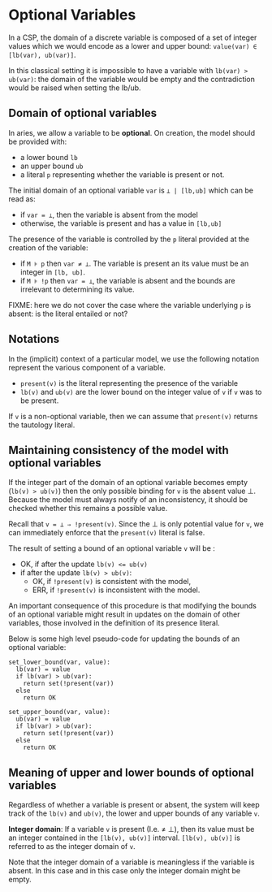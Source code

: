 # Optional Variables

In a CSP, the domain of a discrete variable is composed of a set of integer values which we would encode as a lower and upper bound:
`value(var) ∈ [lb(var), ub(var)]`.

In this classical setting it is impossible to have a variable with `lb(var) > ub(var)`: the domain of the variable would be empty and the contradiction would be raised when setting the lb/ub.


## Domain of optional variables

In aries, we allow a variable to be **optional**. On creation, the model should be provided with:

 - a lower bound `lb`
 - an upper bound `ub`
 - a literal `p` representing whether the variable is present or not.

The initial domain of an optional variable `var` is `⊥ | [lb,ub]` which can be read as:

 - if `var = ⊥`, then the variable is absent from the model
 - otherwise, the variable is present and has a value in `[lb,ub]`

The presence of the variable is controlled by the `p` literal provided at the creation of the variable:
 
 - if `M ⊧ p` then `var ≠ ⊥`. The variable is present an its value must be an integer in `[lb, ub]`.
 - if `M ⊧ !p` then `var = ⊥`, the variable is absent and the bounds are irrelevant to determining its value.

FIXME: here we do not cover the case where the variable underlying `p` is absent: is the literal entailed or not?

## Notations

In the (implicit) context of a particular model, we use the following notation represent the various component of a variable.

- `present(v)` is the literal representing the presence of the variable
- `lb(v)` and `ub(v)` are the lower bound on the integer value of `v` if `v` was to be present.

If `v` is a non-optional variable, then we can assume that `present(v)` returns the tautology literal.



## Maintaining consistency of the model with optional variables

If the integer part of the domain of an optional variable becomes empty (`lb(v) > ub(v)`) then the only possible binding for `v` is the absent value ⊥.
Because the model must always notify of an inconsistency, it should be checked whether this remains a possible value.

Recall that `v = ⊥ ⇒ !present(v)`. Since the ⊥ is only potential value for `v`, we can immediately enforce that the `present(v)` literal is false.

The result of setting a bound of an optional variable `v` will be :

- OK, if after the update `lb(v) <= ub(v)`
- if after the update `lb(v) > ub(v)`:
  - OK, if `!present(v)` is consistent with the model,
  - ERR, if `!present(v)` is inconsistent with the model.

An important consequence of this procedure is that modifying the bounds of an optional variable might result in updates on the domain of other variables, those involved in the definition of its presence literal.

Below is some high level pseudo-code for updating the bounds of an optional variable:

```text
set_lower_bound(var, value):
  lb(var) = value
  if lb(var) > ub(var):
    return set(!present(var))
  else
    return OK

set_upper_bound(var, value):
  ub(var) = value
  if lb(var) > ub(var):
    return set(!present(var))
  else
    return OK
```



## Meaning of upper and lower bounds of optional variables

Regardless of whether a variable is present or absent, the system will keep track of the `lb(v)` and `ub(v)`, the lower and upper bounds of any variable `v`.

**Integer domain**: If a variable `v` is present (I.e. ≠ ⊥), then its value must be an integer contained in the `[lb(v), ub(v)]` interval.
`[lb(v), ub(v)]` is referred to as the integer domain of `v`.

Note that the integer domain of a variable is meaningless if the variable is absent. In this case and in this case only the integer domain might be empty.


